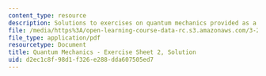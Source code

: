 ```yaml
---
content_type: resource
description: Solutions to exercises on quantum mechanics provided as a study aid.
file: /media/https%3A/open-learning-course-data-rc.s3.amazonaws.com/3-23-electrical-optical-and-magnetic-properties-of-materials-fall-2007/d2ec1c8f98d1f326e288dda607505ed7_qm2_sol.pdf
file_type: application/pdf
resourcetype: Document
title: Quantum Mechanics - Exercise Sheet 2, Solution
uid: d2ec1c8f-98d1-f326-e288-dda607505ed7
---
```

